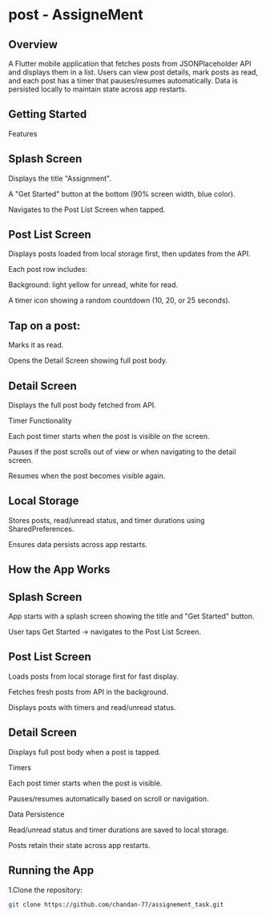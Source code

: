 # post - AssigneMent

## Overview
A Flutter mobile application that fetches posts from JSONPlaceholder API
 and displays them in a list. Users can view post details, mark posts as read, and each post has a timer that pauses/resumes automatically. Data is persisted locally to maintain state across app restarts.

## Getting Started

Features

## Splash Screen

Displays the title "Assignment".

A "Get Started" button at the bottom (90% screen width, blue color).

Navigates to the Post List Screen when tapped.

## Post List Screen

Displays posts loaded from local storage first, then updates from the API.

Each post row includes:

Background: light yellow for unread, white for read.

A timer icon showing a random countdown (10, 20, or 25 seconds).

## Tap on a post:

Marks it as read.

Opens the Detail Screen showing full post body.

## Detail Screen

Displays the full post body fetched from API.

Timer Functionality

Each post timer starts when the post is visible on the screen.

Pauses if the post scrolls out of view or when navigating to the detail screen.

Resumes when the post becomes visible again.

## Local Storage

Stores posts, read/unread status, and timer durations using SharedPreferences.

Ensures data persists across app restarts.


## How the App Works

## Splash Screen

App starts with a splash screen showing the title and  "Get Started" button.

User taps Get Started → navigates to the Post List Screen.

## Post List Screen

Loads posts from local storage first for fast display.

Fetches fresh posts from API in the background.

Displays posts with timers and read/unread status.

## Detail Screen

Displays full post body when a post is tapped.

Timers

Each post timer starts when the post is visible.

Pauses/resumes automatically based on scroll or navigation.

Data Persistence

Read/unread status and timer durations are saved to local storage.

Posts retain their state across app restarts.

## Running the App
1.Clone the repository:

```bash
git clone https://github.com/chandan-77/assignement_task.git
